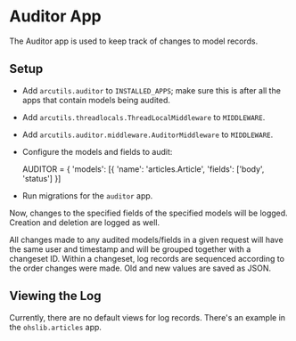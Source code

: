# Auditor App

The Auditor app is used to keep track of changes to model records.

## Setup

- Add `arcutils.auditor` to `INSTALLED_APPS`; make sure this is after
  all the apps that contain models being audited.
- Add `arcutils.threadlocals.ThreadLocalMiddleware` to `MIDDLEWARE`.
- Add `arcutils.auditor.middleware.AuditorMiddleware` to `MIDDLEWARE`.
- Configure the models and fields to audit:

    AUDITOR = {
        'models': [{
            'name': 'articles.Article',
            'fields': ['body', 'status']
        }]
- Run migrations for the `auditor` app.

Now, changes to the specified fields of the specified models will be
logged. Creation and deletion are logged as well.

All changes made to any audited models/fields in a given request will
have the same user and timestamp and will be grouped together with
a changeset ID. Within a changeset, log records are sequenced according
to the order changes were made. Old and new values are saved as JSON.

## Viewing the Log

Currently, there are no default views for log records. There's an
example in the `ohslib.articles` app.

